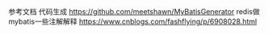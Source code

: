 参考文档
代码生成
https://github.com/meetshawn/MyBatisGenerator
redis做mybatis一些注解解释
https://www.cnblogs.com/fashflying/p/6908028.html
